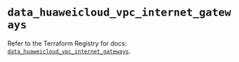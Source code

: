 # `data_huaweicloud_vpc_internet_gateways`

Refer to the Terraform Registry for docs: [`data_huaweicloud_vpc_internet_gateways`](https://registry.terraform.io/providers/huaweicloud/huaweicloud/1.71.1/docs/data-sources/vpc_internet_gateways).
